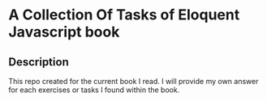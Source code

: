 # A Collection Of Tasks of Eloquent Javascript book
## Description
This repo created for the current book I read. I will provide my own answer for each exercises  or tasks I found within the book.
